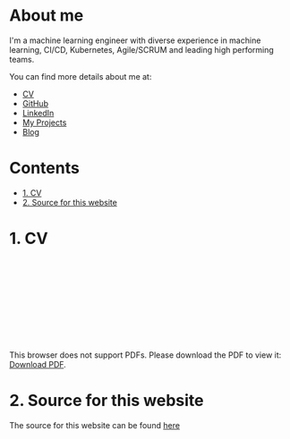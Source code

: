 # About me <!-- omit in toc -->

I'm a machine learning engineer with diverse experience in machine learning, CI/CD, Kubernetes, Agile/SCRUM and leading high performing teams.

You can find more details about me at:

- [CV](https://isuru.ca/cv.pdf)  
- [GitHub](https://github.com/isuruwg)  
- [LinkedIn](https://www.linkedin.com/in/isurug/)
- [My Projects](https://isuru.ca/projects)
- [Blog](https://isuru.ca/blog)

# Contents <!-- omit in toc -->

- [1. CV](#1-cv)
- [2. Source for this website](#2-source-for-this-website)

# 1. CV

<object data="https://isuru.ca/cv.pdf" type="application/pdf" width="700px" height="700px">
    <embed src="https://isuru.ca/cv.pdf">
        <p>This browser does not support PDFs. Please download the PDF to view it: <a href="https://isuru.ca/cv.pdf">Download PDF</a>.</p>
    </embed>
</object>

# 2. Source for this website

The source for this website can be found [here](https://github.com/isuruwg/personal-website) 


